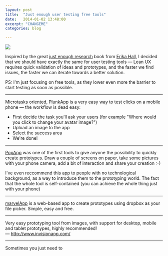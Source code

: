 ```yaml
---
layout: post
title:  "Just enough user testing free tools"
date:   2014-01-02 13:48:00
excerpt: "CHANGEME"
categories: blog

---
```


<p><img class="full-width-image" src="/images/just_enough_user_testing" /></p>

Inspired by the great [just enough research](http://www.abookapart.com/products/just-enough-research) book from [Erika Hall](https://twitter.com/mulegirl), I decided that we should have exactly the same for user testing tools — Lean UX requires quick validation of ideas and prototypes, and the faster we find issues, the faster we can iterate towards a better solution.

PS: I'm just focusing on free tools, as they lower even more the barrier to start testing as soon as possible.

---

Microtasks oriented, [PlunkApp](http://www.plunkapp.com/) is a very easy way to test clicks on a mobile phone — the workflow is dead easy:

* First decide the task you'll ask your users (for example "Where would you click to change your avatar image?")
* Upload an image to the app
* Select the success area
* We're done!

---

[PopApp](https://popapp.in/) was one of the first tools to give anyone the possibility to quickly create prototypes. Draw a couple of screens on paper, take some pictures with your phone camera, add a bit of interaction and share your creation :-)

I've even reccommend this app to people with no technological background, as a way to introduce them to the prototyping world. The fact that the whole tool is self-contained (you can achieve the whole thing just with your phone)

--- 

[marvelApp](http://www.marvelapp.com/) is a web-based app to create prototypes using dropbox as your file picker. Simple, easy and free.

---

Very easy prototyping tool from images, with support for desktop, mobile and tablet prototypes, highly recommended! — http://www.invisionapp.com/

---

Sometimes you just need to 